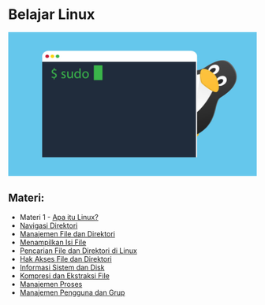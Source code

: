 # Belajar Linux

![](https://github.com/fixploit03/Belajar-Linux/blob/main/linux.jpg)

## Materi:

- Materi 1 - [Apa itu Linux?](https://github.com/fixploit03/Belajar-Linux/tree/main/Apa%20itu%20Linux)
- [Navigasi Direktori](https://github.com/fixploit03/Belajar-Linux/tree/main/Navigasi%20Direktori)
- [Manajemen File dan Direktori](https://github.com/fixploit03/Belajar-Linux/tree/main/Manajemen%20FIle%20dan%20Direktori)
- [Menampilkan Isi File](https://github.com/fixploit03/Belajar-Linux/tree/main/Menampilkan%20Isi%20FIle)
- [Pencarian File dan Direktori di Linux](https://github.com/fixploit03/Belajar-Linux/tree/main/Pencarian%20File%20dan%20Direktori%20di%20Linux)
- [Hak Akses File dan Direktori](https://github.com/fixploit03/Belajar-Linux/tree/main/Hak%20Akses%20File%20dan%20Direktori%20di%20Linux)
- [Informasi Sistem dan Disk](https://github.com/fixploit03/Belajar-Linux/tree/main/Informasi%20Sistem%20dan%20Disk)
- [Kompresi dan Ekstraksi File](https://github.com/fixploit03/Belajar-Linux/tree/main/Kompresi%20dan%20Ekstraksi%20File%20di%20Linux)
- [Manajemen Proses](https://github.com/fixploit03/Belajar-Linux/tree/main/Manajemen%20Proses%20di%20Linux)
- [Manajemen Pengguna dan Grup](https://github.com/fixploit03/Belajar-Linux/tree/main/Manajemen%20Pengguna%20dan%20Grup%20di%20Linux)
